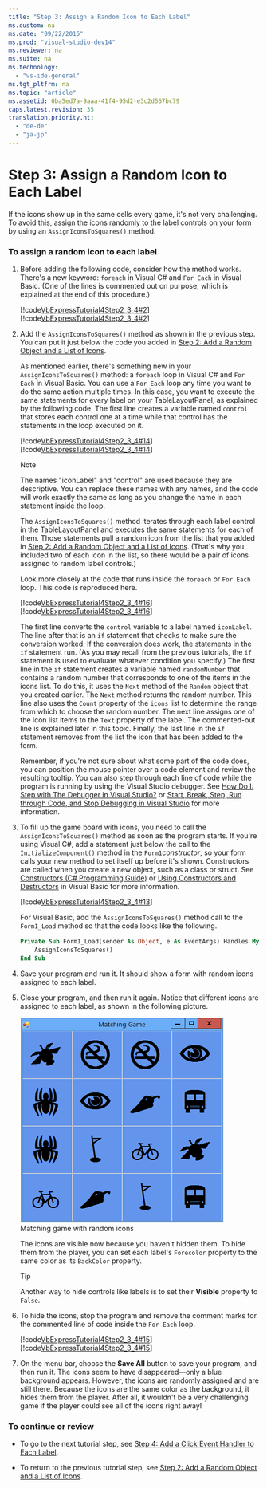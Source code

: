 ```yaml
---
title: "Step 3: Assign a Random Icon to Each Label"
ms.custom: na
ms.date: "09/22/2016"
ms.prod: "visual-studio-dev14"
ms.reviewer: na
ms.suite: na
ms.technology: 
  - "vs-ide-general"
ms.tgt_pltfrm: na
ms.topic: "article"
ms.assetid: 0ba5ed7a-9aaa-41f4-95d2-e3c2d567bc79
caps.latest.revision: 35
translation.priority.ht: 
  - "de-de"
  - "ja-jp"
---
```

# Step 3: Assign a Random Icon to Each Label
If the icons show up in the same cells every game, it's not very challenging. To avoid this, assign the icons randomly to the label controls on your form by using an `AssignIconsToSquares()` method.  
  
### To assign a random icon to each label  
  
1.  Before adding the following code, consider how the method works. There's a new keyword: `foreach` in Visual C# and `For Each` in Visual Basic. (One of the lines is commented out on purpose, which is explained at the end of this procedure.)  
  
     [!code[VbExpressTutorial4Step2_3_4#2](../vs140/codesnippet/CSharp/step-3--assign-a-random-icon-to-each-label_1.cs)]
[!code[VbExpressTutorial4Step2_3_4#2](../vs140/codesnippet/VisualBasic/step-3--assign-a-random-icon-to-each-label_1.vb)]  
  
2.  Add the `AssignIconsToSquares()` method as shown in the previous step. You can put it just below the code you added in [Step 2: Add a Random Object and a List of Icons](../vs140/step-2--add-a-random-object-and-a-list-of-icons.md).  
  
     As mentioned earlier, there's something new in your `AssignIconsToSquares()` method: a `foreach` loop in Visual C# and `For Each` in Visual Basic. You can use a `For Each` loop any time you want to do the same action multiple times. In this case, you want to execute the same statements for every label on your TableLayoutPanel, as explained by the following code. The first line creates a variable named `control` that stores each control one at a time while that control has the statements in the loop executed on it.  
  
     [!code[VbExpressTutorial4Step2_3_4#14](../vs140/codesnippet/CSharp/step-3--assign-a-random-icon-to-each-label_2.cs)]
[!code[VbExpressTutorial4Step2_3_4#14](../vs140/codesnippet/VisualBasic/step-3--assign-a-random-icon-to-each-label_2.vb)]  
  
    > [!NOTE]
    >  The names "iconLabel" and "control" are used because they are descriptive. You can replace these names with any names, and the code will work exactly the same as long as you change the name in each statement inside the loop.  
  
     The `AssignIconsToSquares()` method iterates through each label control in the TableLayoutPanel and executes the same statements for each of them. Those statements pull a random icon from the list that you added in [Step 2: Add a Random Object and a List of Icons](../vs140/step-2--add-a-random-object-and-a-list-of-icons.md). (That's why you included two of each icon in the list, so there would be a pair of icons assigned to random label controls.)  
  
     Look more closely at the code that runs inside the `foreach` or `For Each` loop. This code is reproduced here.  
  
     [!code[VbExpressTutorial4Step2_3_4#16](../vs140/codesnippet/CSharp/step-3--assign-a-random-icon-to-each-label_3.cs)]
[!code[VbExpressTutorial4Step2_3_4#16](../vs140/codesnippet/VisualBasic/step-3--assign-a-random-icon-to-each-label_3.vb)]  
  
     The first line converts the `control` variable to a label named `iconLabel`. The line after that is an `if` statement that checks to make sure the conversion worked. If the conversion does work, the statements in the `if` statement run. (As you may recall from the previous tutorials, the `if` statement is used to evaluate whatever condition you specify.) The first line in the `if` statement creates a variable named `randomNumber` that contains a random number that corresponds to one of the items in the icons list. To do this, it uses the `Next` method of the `Random` object that you created earlier. The `Next` method returns the random number. This line also uses the `Count` property of the `icons` list to determine the range from which to choose the random number. The next line assigns one of the icon list items to the `Text` property of the label. The commented-out line is explained later in this topic. Finally, the last line in the `if` statement removes from the list the icon that has been added to the form.  
  
     Remember, if you're not sure about what some part of the code does, you can position the mouse pointer over a code element and review the resulting tooltip. You can also step through each line of code while the program is running by using the Visual Studio debugger. See [How Do I: Step with The Debugger in Visual Studio?](http://msdn.microsoft.com/vstudio/ee672313.aspx) or [Start, Break, Step, Run through Code, and Stop Debugging in Visual Studio](../vs140/navigating-through-code-with-the-debugger.md) for more information.  
  
3.  To fill up the game board with icons, you need to call the `AssignIconsToSquares()` method as soon as the program starts. If you're using Visual C#, add a statement just below the call to the `InitializeComponent()` method in the `Form1`*constructor*, so your form calls your new method to set itself up before it's shown. Constructors are called when you create a new object, such as a class or struct. See [Constructors (C# Programming Guide)](http://msdn.microsoft.com/library/ace5hbzh.aspx) or [Using Constructors and Destructors](http://msdn.microsoft.com/library/2z08e49e%28v=vs.90%29.aspx) in Visual Basic for more information.  
  
     [!code[VbExpressTutorial4Step2_3_4#13](../vs140/codesnippet/CSharp/step-3--assign-a-random-icon-to-each-label_4.cs)]  
  
     For Visual Basic, add the `AssignIconsToSquares()` method call to the `Form1_Load` method so that the code looks like the following.  
  
    ```vb  
    Private Sub Form1_Load(sender As Object, e As EventArgs) Handles MyBase.Load  
        AssignIconsToSquares()  
    End Sub  
    ```  
  
4.  Save your program and run it. It should show a form with random icons assigned to each label.  
  
5.  Close your program, and then run it again. Notice that different icons are assigned to each label, as shown in the following picture.  
  
     ![Matching game with random icons](../vs140/media/express_tut4step3.png "Express_Tut4Step3")  
Matching game with random icons  
  
     The icons are visible now because you haven't hidden them. To hide them from the player, you can set each label's `Forecolor` property to the same color as its `BackColor` property.  
  
    > [!TIP]
    >  Another way to hide controls like labels is to set their **Visible** property to `False`.  
  
6.  To hide the icons, stop the program and remove the comment marks for the commented line of code inside the `For Each` loop.  
  
     [!code[VbExpressTutorial4Step2_3_4#15](../vs140/codesnippet/CSharp/step-3--assign-a-random-icon-to-each-label_5.cs)]
[!code[VbExpressTutorial4Step2_3_4#15](../vs140/codesnippet/VisualBasic/step-3--assign-a-random-icon-to-each-label_5.vb)]  
  
7.  On the menu bar, choose the **Save All** button to save your program, and then run it. The icons seem to have disappeared—only a blue background appears. However, the icons are randomly assigned and are still there. Because the icons are the same color as the background, it hides them from the player. After all, it wouldn't be a very challenging game if the player could see all of the icons right away!  
  
### To continue or review  
  
-   To go to the next tutorial step, see [Step 4: Add a Click Event Handler to Each Label](../vs140/step-4--add-a-click-event-handler-to-each-label.md).  
  
-   To return to the previous tutorial step, see [Step 2: Add a Random Object and a List of Icons](../vs140/step-2--add-a-random-object-and-a-list-of-icons.md).